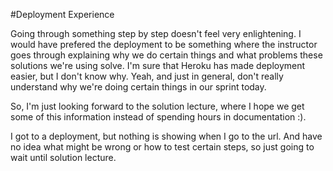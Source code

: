 #Deployment Experience

Going through something step by step doesn't feel very enlightening. I would have
prefered the deployment to be something where the instructor goes through explaining
why we do certain things and what problems these solutions we're using solve. I'm 
sure that Heroku has made deployment easier, but I don't know why. Yeah, and just in
general, don't really understand why we're doing certain things in our sprint today.

So, I'm just looking forward to the solution lecture, where I hope we get some of this
information instead of spending hours in documentation :).

I got to a deployment, but nothing is showing when I go to the url. And have no idea
what might be wrong or how to test certain steps, so just going to wait until 
solution lecture.